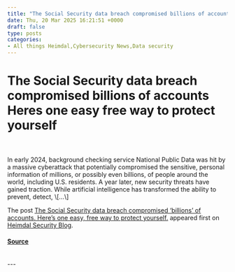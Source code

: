 ```yaml
---
title: "The Social Security data breach compromised billions of accounts Heres one easy free way to protect yourself"
date: Thu, 20 Mar 2025 16:21:51 +0000
draft: false
type: posts
categories: 
- All things Heimdal,Cybersecurity News,Data security
---
```

# The Social Security data breach compromised billions of accounts Heres one easy free way to protect yourself

<br/>

<br/>
In early 2024, background checking service National Public Data was hit by a massive cyberattack that potentially compromised the sensitive, personal information of millions, or possibly even billions, of people around the world, including U.S. residents. A year later, new security threats have gained traction. While artificial intelligence has transformed the ability to prevent, detect, \[…\]

The post [The Social Security data breach compromised ‘billions’ of accounts. Here’s one easy, free way to protect yourself.](https://heimdalsecurity.com/blog/social-security-breach-billions-accounts-exposed/) appeared first on [Heimdal Security Blog](https://heimdalsecurity.com/blog).

#### [Source](https://heimdalsecurity.com/blog/social-security-breach-billions-accounts-exposed/)

<br/>
---
